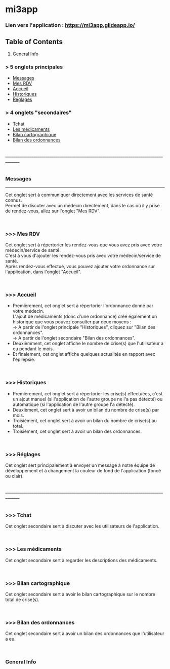 # mi3app

### Lien vers l'application : https://mi3app.glideapp.io/

## Table of Contents
1. [General Info](#general-info)


### > 5 onglets principales
- [Messages](#onglet-msg)
- [Mes RDV](#onglet-rdv)
- [Accueil](#onglet-accueil)
- [Historiques](#onglet-histo)
- [Réglages](#onglet-reglages)

### > 4 onglets "secondaires"
- [Tchat](#onglet-tchat)
- [Les médicaments](#onglet-medoc)
- [Bilan cartographique](#onglet-bilan-carto)
- [Bilan des ordonnances](#onglet-bilan-ordo)

</br>
_____________________________________________________________________________________
</br></br>

### Messages
***
Cet onglet sert à communiquer directement avec les services de santé connus.</br>
Permet de discuter avec un médecin directement, dans le cas où il y prise de rendez-vous, allez sur l'onglet "Mes RDV".

</br>

### >>> Mes RDV
Cet onglet sert à répertorier les rendez-vous que vous avez pris avec votre médecin/service de santé.</br>
C'est à vous d'ajouter les rendez-vous pris avec votre médecin/service de santé.</br>
Après rendez-vous effectué, vous pouvez ajouter votre ordonnance sur l'application, dans l'onglet "Accueil".

</br>

### >>> Accueil 
+ Premièrement, cet onglet sert à répertorier l'ordonnance donné par votre médecin.</br>
L'ajout de médicaments (donc d'une ordonnance) créé également un historique que vous pouvez consulter par deux moyens :</br>
-> A partir de l'onglet principale "Historiques", cliquez sur "Bilan des ordonnances".</br>
-> A partir de l'onglet secondaire "Bilan des ordonnances".</br>
+ Deuxièmment, cet onglet affiche le nombre de crise(s) que l'utilisateur a eu pendant le mois.</br>
+ Et finalement, cet onglet affiche quelques actualités en rapport avec l'épilepsie.

</br>

### >>> Historiques 
+ Premièrement, cet onglet sert à répertorier les crise(s) effectuées, c'est un ajout manuel (si l'application de l'autre groupe ne l'a pas détecté) ou automatique (si l'application de l'autre groupe l'a détecté).
+ Deuxièment, cet onglet sert à avoir un bilan du nombre de crise(s) par mois.
+ Troisièment, cet onglet sert à avoir un bilan du nombre de crise(s) au total.
+ Troisièment, cet onglet sert à avoir un bilan des ordonnances.

</br>

### >>> Réglages 
Cet onglet sert principalement à envoyer un message à notre équipe de développement
et à changement la couleur de fond de l'application (foncé ou clair).

</br>
_____________________________________________________________________________________
</br></br>

### >>> Tchat 
Cet onglet secondaire sert à discuter avec les utilisateurs de l'application.

</br>

### >>> Les médicaments 
Cet onglet secondaire sert à regarder les descriptions des médicaments.

</br>

### >>> Bilan cartographique 
Cet onglet secondaire sert à avoir le bilan cartographique sur le nombre total de crise(s).

</br>

### >>> Bilan des ordonnances 
Cet onglet secondaire sert à avoir un bilan des ordonnances que l'utilisateur a eu.

</br>


### General Info


